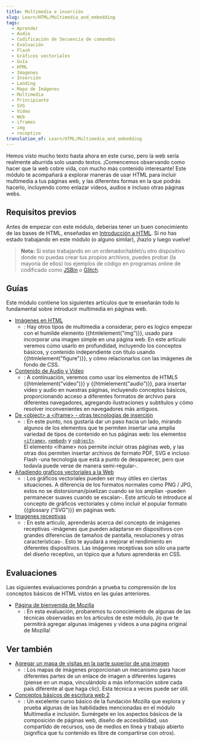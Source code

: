 ```yaml
---
title: Multimedia e inserción
slug: Learn/HTML/Multimedia_and_embedding
tags:
  - Aprender
  - Audio
  - Codificación de Secuencia de comandos
  - Evaluación
  - Flash
  - Gráficos vectoriales
  - Guía
  - HTML
  - Imagenes
  - Inserción
  - Landing
  - Mapa de Imágenes
  - Multimedia
  - Principiante
  - SVG
  - Video
  - Web
  - iframes
  - img
  - receptivo
translation_of: Learn/HTML/Multimedia_and_embedding
---
```


Hemos visto mucho texto hasta ahora en este curso, pero la web sería realmente aburrida solo usando textos. ¡Comencemos observando como hacer que la web cobre vida, con mucho más contenido interesante! Este módulo te acompañará a explorar maneras de usar HTML para incluir multimedia a tus páginas web, y las diferentes formas en la que podrás hacerlo, incluyendo como enlazar videos, audios e incluso otras páginas webs.

## Requisitos previos

Antes de empezar con este módulo, deberías tener un buen conocimiento de las bases de HTML, enseñadas en [Introducción a HTML](/es/docs/Learn/HTML/Introduction_to_HTML). Si no has estado trabajando en este módulo (o alguno similar), ¡hazlo y luego vuelve!

> **Nota:** Si estas trabajando en un ordenador/tablet/u otro dispositivo donde no puedas crear tus propios archivos, puedes probar (la mayoría de ellos) los ejemplos de código en programas online de codificado como [JSBin](http://jsbin.com/) o [Glitch](https://thimble.mozilla.org/).

## Guías

Este módulo contiene los siguientes artículos que te enseñarán todo lo fundamental sobre introducir multimedia en páginas web.

- [Imágenes en HTML](/es/docs/Learn/HTML/Multimedia_and_embedding/Images_in_HTML)
  - : Hay otros tipos de multimedia a considerar, pero es logico empezar con el humilde elemento {{htmlelement("img")}}, usado para incorporar una imagen simple en una página web. En este artículo veremos cúmo usarlo en profundidad, incluyendo los conceptos básicos, y contenido independiente con título usando {{htmlelement("figure")}}, y cómo relacionarlos con las imágenes de fondo de CSS.
- [Contenido de Audio y Video](/es/docs/Learn/HTML/Multimedia_and_embedding/Video_and_audio_content)
  - : A continuación, veremos como usar los elementos de HTML5 {{htmlelement("video")}} y {{htmlelement("audio")}}, para insertar video y audio en nuestras páginas, incluyendo conceptos básicos, proporcionando acceso a diferentes formatos de archivo para diferentes navegadores, agregando ilustraciones y subtítulos y cómo resolver inconvenientes en navegadores más antiguos.
- [De \<object> a \<iframe> - otras tecnologías de inserción](/es/docs/Learn/HTML/Multimedia_and_embedding/Other_embedding_technologies)
  - : En este punto, nos gustaría dar un paso hacia un lado, mirando algunos de los elementos que te permiten insertar una amplia variedad de tipos de contenido en tus páginas web: los elementos [`<iframe>`](/es/docs/Web/HTML/Element/iframe), [`<embed>`](/es/docs/Web/HTML/Element/embed) y [`<object>`](/es/docs/Web/HTML/Element/object).  
    El elemento &lt;iframe&gt; nos permite incluir otras páginas web, y las otras dos permiten insertar archivos de formato PDF, SVG e incluso Flash -una tecnología que está a punto de desaparecer, pero que todavía puede verse de manera semi-regular-.
- [Añadiendo graficos vectoriales a la Web](/es/docs/Learn/HTML/Multimedia_and_embedding/Adding_vector_graphics_to_the_Web)
  - : Los gráficos vectoriales pueden ser muy útiles en ciertas situaciones. A diferencia de los formatos normales como PNG / JPG, estos no se distorsionan/pixelizan cuando se los amplían -pueden permanecer suaves cuando se escalan-. Este artículo te introduce al concepto de gráficos vectoriales y cómo incluir el popular formato {{glossary ("SVG")}} en páginas web.
- [Imagenes receptivas](/es/docs/Learn/HTML/Multimedia_and_embedding/Responsive_images)
  - : En este artìculo, aprenderás acerca del concepto de imágenes receptivas -imágenes que pueden adaptarse en dispositivos con grandes diferencias de tamaños de pantalla, resoluciones y otras características-. Esto te ayudará a mejorar el rendimiento en diferentes dispositivos. Las imágenes receptivas son sólo una parte del diseño receptivo, un tópico que a futuro aprenderás en CSS.

## Evaluaciones

Las siguientes evaluaciones pondrán a prueba tu comprensión de los conceptos básicos de HTML vistos en las guías anteriores.

- [Página de bienvenida de Mozilla](/es/docs/Learn/HTML/Multimedia_and_embedding/Mozilla_splash_page)
  - : En esta evaluación, probaremos tu conocimiento de algunas de las técnicas observadas en los artículos de este módulo, ¡lo que te permitirá agregar algunas imágenes y videos a una página original de Mozilla!

## Ver también

- [Agregar un mapa de visitas en la parte superior de una imagen](/es/docs/Learn/HTML/Howto/Add_a_hit_map_on_top_of_an_image)
  - : Los mapas de imágenes proporcionan un mecanismo para hacer diferentes partes de un enlace de imagen a diferentes lugares (piense en un mapa, vinculándolo a más información sobre cada país diferente al que haga clic). Esta técnica a veces puede ser útil.
- [Conceptos básicos de escritura web 2](https://learning.mozilla.org/en-US/activities/web-lit-basics-two/)
  - : Un excelente curso básico de la fundación Mozilla que explora y prueba algunas de las habilidades mencionadas en el módulo Multimedia e inclusión. Sumérgete en los aspectos básicos de la composición de páginas web, diseño de accesibilidad, uso compartido de recursos, uso de medios en línea y trabajo abierto (significa que tu contenido es libre de compartirse con otros).
